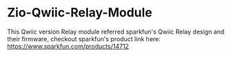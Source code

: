 # Zio-Qwiic-Relay-Module

This Qwiic version Relay module referred sparkfun's Qwiic Relay design and their firmware, checkout sparkfun's product link here: https://www.sparkfun.com/products/14712

